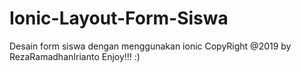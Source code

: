 # Ionic-Layout-Form-Siswa
Desain form siswa dengan menggunakan ionic
CopyRight @2019 by RezaRamadhanIrianto
Enjoy!!!
:)
